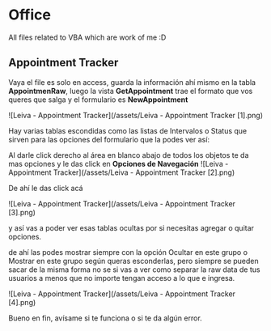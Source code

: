 # Office

All files related to VBA which are work of me :D





## Appointment Tracker

Vaya el file es solo en access, guarda la información ahí mismo en la tabla 
**AppointmenRaw**, luego la vista **GetAppointment** trae el formato que vos queres que salga y el formulario es **NewAppointment**

![Leiva - Appointment Tracker](/assets/Leiva - Appointment Tracker [1].png)

Hay varias tablas escondidas como las listas de Intervalos o Status que sirven para las opciones del formulario que la podes ver así:

Al darle click derecho al área en blanco abajo de todos los objetos te da mas opciones y le das click en **Opciones de Navegación** 
![Leiva - Appointment Tracker](/assets/Leiva - Appointment Tracker [2].png)

De ahí le das click acá

![Leiva - Appointment Tracker](/assets/Leiva - Appointment Tracker [3].png)

 y así vas a poder ver esas tablas ocultas por si necesitas agregar o quitar opciones.

de ahí las podes mostrar siempre con la opción Ocultar en este grupo o Mostrar en este grupo según queras esconderlas, pero siempre se pueden sacar de la misma forma no se si vas a ver como separar la raw data de tus usuarios a menos que no importe tengan acceso a lo que e ingresa.

![Leiva - Appointment Tracker](/assets/Leiva - Appointment Tracker [4].png)

Bueno en fin, avísame si te funciona o si te da algún error.
